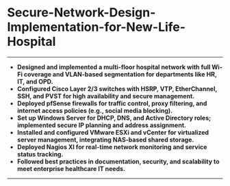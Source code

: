 # Secure-Network-Design-Implementation-for-New-Life-Hospital

---

- **Designed and implemented a multi-floor hospital network with full Wi-Fi coverage and VLAN-based segmentation for departments like HR, IT, and OPD.**
- **Configured Cisco Layer 2/3 switches with HSRP, VTP, EtherChannel, SSH, and PVST for high availability and secure management.**
- **Deployed pfSense firewalls for traffic control, proxy filtering, and internet access policies (e.g., social media blocking).**
- **Set up Windows Server for DHCP, DNS, and Active Directory roles; implemented secure IP planning and address assignment.**
- **Installed and configured VMware ESXi and vCenter for virtualized server management, integrating NAS-based shared storage.**
- **Deployed Nagios XI for real-time network monitoring and service status tracking.**
- **Followed best practices in documentation, security, and scalability to meet enterprise healthcare IT needs.**

---
